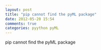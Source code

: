 ```yaml
---
layout: post
title: "pip cannot find the pyML package"
date: 2012-05-20 15:54
comments: true
categories: pyython pyML
---
```


pip cannot find the pyML package

